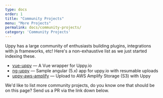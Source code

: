 ```yaml
---
type: docs
order: 1
title: "Community Projects"
menu: "More Projects"
permalink: docs/community-projects/
category: 'Community Projects'
---
```


Uppy has a large community of enthusiasts building plugins, integrations with js frameworks, etc! Here's a non-exhaustive list as we just started indexing these.

- [vue-uppy](https://github.com/toast38coza/vue-uppy) — A Vue wrapper for Uppy.io
- [ng-uppy](https://github.com/sunil-shrestha/ng-uppy) — Sample angular (5.x) app for uppy.io with resumable uploads
- [uppy-aws-amplify](https://github.com/joelvh/uppy-aws-amplify) — Upload to AWS Amplify Storage (S3) with Uppy

We'd like to list more community projects, do you know one that should be on this page? Send us a PR via the link down below.
